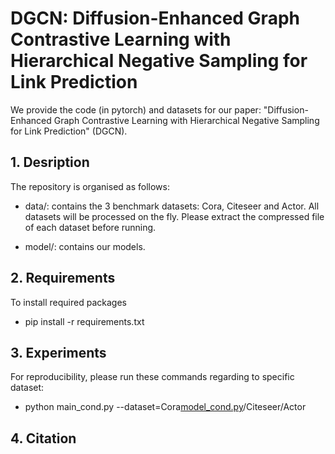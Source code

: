# DGCN: Diffusion-Enhanced Graph Contrastive Learning with Hierarchical Negative Sampling for Link Prediction
We provide the code (in pytorch) and datasets for our paper: "Diffusion-Enhanced Graph Contrastive Learning with Hierarchical Negative Sampling for Link Prediction" (DGCN).

## 1. Desription
The repository is organised as follows:

* data/: contains the 3 benchmark datasets: Cora, Citeseer and Actor. All datasets will be processed on the fly. Please extract the compressed file of each dataset before running.

* model/: contains our models.


## 2. Requirements
To install required packages
- pip install -r requirements.txt


## 3. Experiments
For reproducibility, please run these commands regarding to specific dataset:

- python main_cond.py --dataset=Cora[model_cond.py](../DGCN-main/model/model_cond.py)/Citeseer/Actor

## 4. Citation
